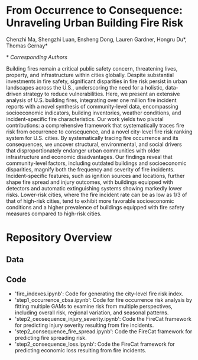 # From Occurrence to Consequence: Unraveling Urban Building Fire Risk

Chenzhi Ma, Shengzhi Luan, Ensheng Dong, Lauren Gardner, Hongru Du\*, Thomas Gernay\*

\* *Corresponding Authors*

Building fires remain a critical public safety concern, threatening lives, property, and infrastructure within cities globally. Despite substantial investments in fire safety, significant disparities in fire risk persist in urban landscapes across the U.S., underscoring the need for a holistic, data-driven strategy to reduce vulnerabilities. Here, we present an extensive analysis of U.S. building fires, integrating over one million fire incident reports with a novel synthesis of community-level data, encompassing socioeconomic indicators, building inventories, weather conditions, and incident-specific fire characteristics. Our work yields two pivotal contributions: a comprehensive framework that systematically traces fire risk from occurrence to consequence, and a novel city-level fire risk ranking system for U.S. cities. By systematically tracing fire occurrence and its consequences, we uncover structural, environmental, and social drivers that disproportionately endanger urban communities with older infrastructure and economic disadvantages. Our findings reveal that community-level factors, including outdated buildings and socioeconomic disparities, magnify both the frequency and severity of fire incidents. Incident-specific features, such as ignition sources and locations, further shape fire spread and injury outcomes, with buildings equipped with detectors and automatic extinguishing systems showing markedly lower risks. Lower-risk cities, where the fire incident rate can be as low as 1/3 of that of high-risk cities, tend to exhibit more favorable socioeconomic conditions and a higher prevalence of buildings equipped with fire safety measures compared to high-risk cities.

# Repository Overview

## Data

## Code
* 'fire_indexes.ipynb': Code for generating the city-level fire risk index.
* 'step1_occurrence_cbsa.ipynb': Code for fire occurrence risk analysis by fitting multiple GAMs to examine risk from multiple perspectives, including overall risk, regional variation, and seasonal patterns.
* 'step2_ceosequence_injury_severity.ipynb': Code the FireCat framework for predicting injury severity resulting from fire incidents.
* 'step2_consequence_fire_spread.ipynb': Code the FireCat framework for predicting fire spreading risk.
* 'step2_consequence_loss.ipynb': Code the FireCat framework for predicting economic loss resulting from fire incidents.
